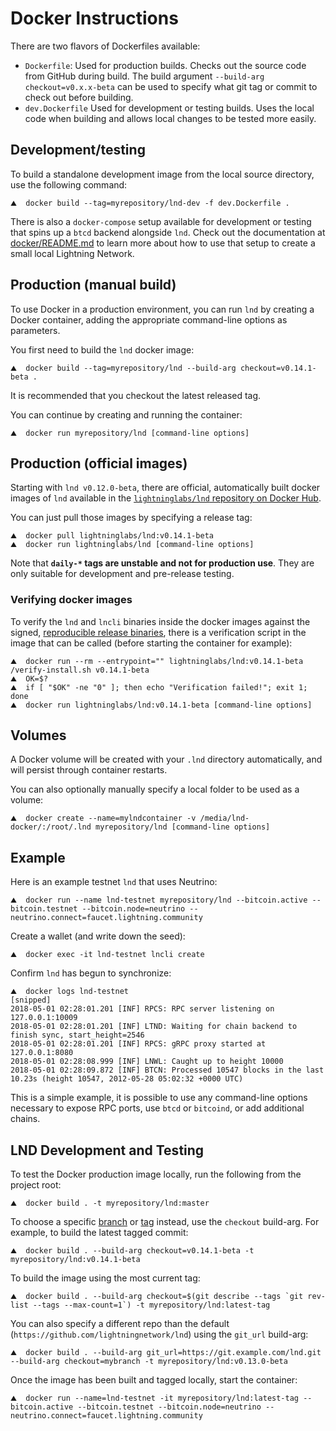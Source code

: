 # Docker Instructions

There are two flavors of Dockerfiles available:
 - `Dockerfile`: Used for production builds. Checks out the source code from
   GitHub during build. The build argument `--build-arg checkout=v0.x.x-beta`
   can be used to specify what git tag or commit to check out before building.
 - `dev.Dockerfile` Used for development or testing builds. Uses the local code
   when building and allows local changes to be tested more easily.

## Development/testing

To build a standalone development image from the local source directory, use the
following command:

```shell
⛰  docker build --tag=myrepository/lnd-dev -f dev.Dockerfile .
```

There is also a `docker-compose` setup available for development or testing that
spins up a `btcd` backend alongside `lnd`. Check out the documentation at
[docker/README.md](../docker/README.md) to learn more about how to use that
setup to create a small local Lightning Network.

## Production (manual build)

To use Docker in a production environment, you can run `lnd` by creating a
Docker container, adding the appropriate command-line options as parameters.

You first need to build the `lnd` docker image:

```shell
⛰  docker build --tag=myrepository/lnd --build-arg checkout=v0.14.1-beta .
```

It is recommended that you checkout the latest released tag.

You can continue by creating and running the container:

```shell
⛰  docker run myrepository/lnd [command-line options]
```

## Production (official images)

Starting with `lnd v0.12.0-beta`, there are official, automatically built docker
images of `lnd` available in the
[`lightninglabs/lnd` repository on Docker Hub](https://hub.docker.com/r/lightninglabs/lnd).

You can just pull those images by specifying a release tag:

```shell
⛰  docker pull lightninglabs/lnd:v0.14.1-beta
⛰  docker run lightninglabs/lnd [command-line options]
```

Note that **`daily-*` tags are unstable and not for production use**.
They are only suitable for development and pre-release testing.

### Verifying docker images

To verify the `lnd` and `lncli` binaries inside the docker images against the
signed, [reproducible release binaries](release.md), there is a verification
script in the image that can be called (before starting the container for
example):

```shell
⛰  docker run --rm --entrypoint="" lightninglabs/lnd:v0.14.1-beta /verify-install.sh v0.14.1-beta
⛰  OK=$?
⛰  if [ "$OK" -ne "0" ]; then echo "Verification failed!"; exit 1; done
⛰  docker run lightninglabs/lnd:v0.14.1-beta [command-line options]
```

## Volumes

A Docker volume will be created with your `.lnd` directory automatically, and will
persist through container restarts.

You can also optionally manually specify a local folder to be used as a volume:

```shell
⛰  docker create --name=mylndcontainer -v /media/lnd-docker/:/root/.lnd myrepository/lnd [command-line options]
```

## Example

Here is an example testnet `lnd` that uses Neutrino:

```shell
⛰  docker run --name lnd-testnet myrepository/lnd --bitcoin.active --bitcoin.testnet --bitcoin.node=neutrino --neutrino.connect=faucet.lightning.community
```

Create a wallet (and write down the seed):

```shell
⛰  docker exec -it lnd-testnet lncli create
```

Confirm `lnd` has begun to synchronize:

```shell
⛰  docker logs lnd-testnet
[snipped]
2018-05-01 02:28:01.201 [INF] RPCS: RPC server listening on 127.0.0.1:10009
2018-05-01 02:28:01.201 [INF] LTND: Waiting for chain backend to finish sync, start_height=2546
2018-05-01 02:28:01.201 [INF] RPCS: gRPC proxy started at 127.0.0.1:8080
2018-05-01 02:28:08.999 [INF] LNWL: Caught up to height 10000
2018-05-01 02:28:09.872 [INF] BTCN: Processed 10547 blocks in the last 10.23s (height 10547, 2012-05-28 05:02:32 +0000 UTC)
```

This is a simple example, it is possible to use any command-line options necessary
to expose RPC ports, use `btcd` or `bitcoind`, or add additional chains.

## LND Development and Testing

To test the Docker production image locally, run the following from the project root:

```shell
⛰  docker build . -t myrepository/lnd:master
```

To choose a specific [branch](https://github.com/lightningnetwork/lnd/branches) or [tag](https://hub.docker.com/r/lightninglabs/lnd/tags?page=1&ordering=last_updated) instead, use the `checkout` build-arg. For example, to build the latest tagged commit:

```shell
⛰  docker build . --build-arg checkout=v0.14.1-beta -t myrepository/lnd:v0.14.1-beta
```

To build the image using the most current tag:

```shell
⛰  docker build . --build-arg checkout=$(git describe --tags `git rev-list --tags --max-count=1`) -t myrepository/lnd:latest-tag
```

You can also specify a different repo than the default (`https://github.com/lightningnetwork/lnd`) using the `git_url` build-arg:

```shell
⛰  docker build . --build-arg git_url=https://git.example.com/lnd.git --build-arg checkout=mybranch -t myrepository/lnd:v0.13.0-beta
```

Once the image has been built and tagged locally, start the container:

```shell
⛰  docker run --name=lnd-testnet -it myrepository/lnd:latest-tag --bitcoin.active --bitcoin.testnet --bitcoin.node=neutrino --neutrino.connect=faucet.lightning.community
```
